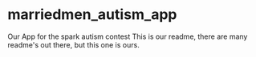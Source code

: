# marriedmen_autism_app
Our App for the spark autism contest
This is our readme, there are many readme's out there, but this one is ours.
